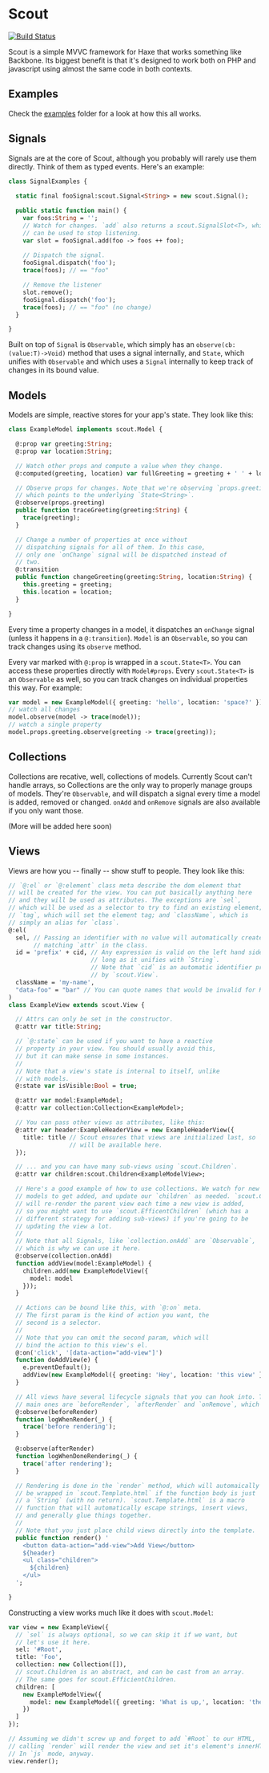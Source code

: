Scout
=====

[![Build Status](https://travis-ci.com/wartman/scout.svg?branch=master)](https://travis-ci.com/wartman/scout)

Scout is a simple MVVC framework for Haxe that works something
like Backbone. Its biggest benefit is that it's designed
to work both on PHP and javascript using almost the
same code in both contexts.

Examples
--------

Check the [examples](/example) folder for a look at how this all works.

Signals
-------

Signals are at the core of Scout, although you probably will rarely
use them directly. Think of them as typed events. Here's an example:

```haxe
class SignalExamples {
  
  static final fooSignal:scout.Signal<String> = new scout.Signal();

  public static function main() {
    var foos:String = '';
    // Watch for changes. `add` also returns a scout.SignalSlot<T>, which
    // can be used to stop listening.
    var slot = fooSignal.add(foo -> foos ++ foo);
    
    // Dispatch the signal.
    fooSignal.dispatch('foo');
    trace(foos); // == "foo"

    // Remove the listener
    slot.remove();
    fooSignal.dispatch('foo');
    trace(foos); // == "foo" (no change)
  }

}
```

Built on top of `Signal` is `Observable`, which simply has an `observe(cb:(value:T)->Void)`
method that uses a signal internally, and `State`, which unifies with `Observable` and which
uses a `Signal` internally to keep track of changes in its bound value.

Models
------

Models are simple, reactive stores for your app's state. They look like this:

```haxe
class ExampleModel implements scout.Model {

  @:prop var greeting:String;
  @:prop var location:String;

  // Watch other props and compute a value when they change.
  @:computed(greeting, location) var fullGreeting = greeting + ' ' + location;

  // Observe props for changes. Note that we're observing `props.greeting`,
  // which points to the underlying `State<String>`.
  @:observe(props.greeting)
  public function traceGreeting(greeting:String) {
    trace(greeting);
  }

  // Change a number of properties at once without
  // dispatching signals for all of them. In this case, 
  // only one `onChange` signal will be dispatched instead of
  // two.
  @:transition
  public function changeGreeting(greeting:String, location:String) {
    this.greeting = greeting;
    this.location = location;
  }

}
```

Every time a property changes in a model, it dispatches an `onChange` signal (unless
it happens in a `@:transition`). `Model` is an `Observable`, so you can track changes
using its `observe` method.  

Every var marked with `@:prop` is wrapped in a `scout.State<T>`. You can access these
properties directly with `Model#props`. Every `scout.State<T>` is an `Observable` as well,
so you can track changes on individual properties this way. For example:

```haxe
var model = new ExampleModel({ greeting: 'hello', location: 'space?' });
// watch all changes
model.observe(model -> trace(model));
// watch a single property
model.props.greeting.observe(greeting -> trace(greeting));
```

Collections
-----------

Collections are recative, well, collections of models. Currently Scout can't handle arrays,
so Collections are the only way to properly manage groups of models. They're `Observable`,
and will dispatch a signal every time a model is added, removed or changed. `onAdd` and `onRemove`
signals are also available if you only want those.

(More will be added here soon)

Views
-----

Views are how you -- finally -- show stuff to people. They look like this:

```haxe
// `@:el` or `@:element` class meta describe the dom element that
// will be created for the view. You can put basically anything here
// and they will be used as attributes. The exceptions are `sel`,
// which will be used as a selector to try to find an existing element;
// `tag`, which will set the element tag; and `className`, which is 
// simply an alias for `class`.
@:el(
  sel, // Passing an identifier with no value will automatically create a
       // matching `attr` in the class.
  id = 'prefix' + cid, // Any expression is valid on the left hand side, so 
                       // long as it unifies with `String`.
                       // Note that `cid` is an automatic identifier provided
                       // by `scout.View`.
  className = 'my-name',
  "data-foo" = "bar" // You can quote names that would be invalid for Haxe if needed. 
)
class ExampleView extends scout.View {

  // Attrs can only be set in the constructor.
  @:attr var title:String;

  // `@:state` can be used if you want to have a reactive
  // property in your view. You should usually avoid this,
  // but it can make sense in some instances.
  //
  // Note that a view's state is internal to itself, unlike
  // with models.
  @:state var isVisible:Bool = true;

  @:attr var model:ExampleModel;
  @:attr var collection:Collection<ExampleModel>;

  // You can pass other views as attributes, like this:
  @:attr var header:ExampleHeaderView = new ExampleHeaderView({
    title: title // Scout ensures that views are initialized last, so `this.title`
                 // will be available here.
  });

  // ... and you can have many sub-views using `scout.Children`.
  @:attr var children:scout.Children<ExampleModelView>;

  // Here's a good example of how to use collections. We watch for new
  // models to get added, and update our `children` as needed. `scout.Children`
  // will re-render the parent view each time a new view is added,
  // so you might want to use `scout.EfficentChildren` (which has a
  // different strategy for adding sub-views) if you're going to be
  // updating the view a lot.
  //
  // Note that all Signals, like `collection.onAdd` are `Observable`,
  // which is why we can use it here.
  @:observe(collection.onAdd)
  function addView(model:ExampleModel) {
    children.add(new ExampleModelView({
      model: model
    }));
  }

  // Actions can be bound like this, with `@:on` meta.
  // The first param is the kind of action you want, the
  // second is a selector.
  //
  // Note that you can omit the second param, which will
  // bind the action to this view's el.
  @:on('click', '[data-action="add-view"]')
  function doAddView(e) {
    e.preventDefault();
    addView(new ExampleModel({ greeting: 'Hey', location: 'this view' }));
  }

  // All views have several lifecycle signals that you can hook into. The
  // main ones are `beforeRender`, `afterRender` and `onRemove`, which do what you think.
  @:observe(beforeRender)
  function logWhenRender(_) {
    trace('before rendering');
  }

  @:observe(afterRender)
  function logWhenDoneRendering(_) {
    trace('after rendering');
  }

  // Rendering is done in the `render` method, which will automaically
  // be wrapped in `scout.Template.html` if the function body is just 
  // a `String` (with no return). `scout.Template.html` is a macro
  // function that will automatically escape strings, insert views,
  // and generally glue things together.
  //
  // Note that you just place child views directly into the template.
  public function render() '
    <button data-action="add-view">Add View</button>
    ${header}
    <ul class="children">
      ${children}
    </ul>
  ';

}
```

Constructing a view works much like it does with `scout.Model`:

```haxe
var view = new ExampleView({
  // `sel` is always optional, so we can skip it if we want, but
  // let's use it here.
  sel: '#Root',
  title: 'Foo',
  collection: new Collection([]),
  // scout.Children is an abstract, and can be cast from an array.
  // The same goes for scout.EfficientChildren.
  children: [
    new ExampleModelView({
      model: new ExampleModel({ greeting: 'What is up,', location: 'the world?' })
    })
  ]
});

// Assuming we didn't screw up and forget to add `#Root` to our HTML,
// calling `render` will render the view and set it's element's innerHTML.
// In `js` mode, anyway.
view.render();
```
